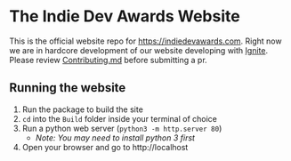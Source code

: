 # The Indie Dev Awards Website

This is the official website repo for https://indiedevawards.com. Right now we are in hardcore development of our website developing with [Ignite](https://github.com/twostraws/Ignite). Please review [Contributing.md](CONTRIBUTING.md) before submitting a pr.

## Running the website
1. Run the package to build the site
2. `cd` into the `Build` folder inside your terminal of choice
3. Run a python web server (`python3 -m http.server 80`)
    - *Note: You may need to install python 3 first*
4. Open your browser and go to http://localhost
